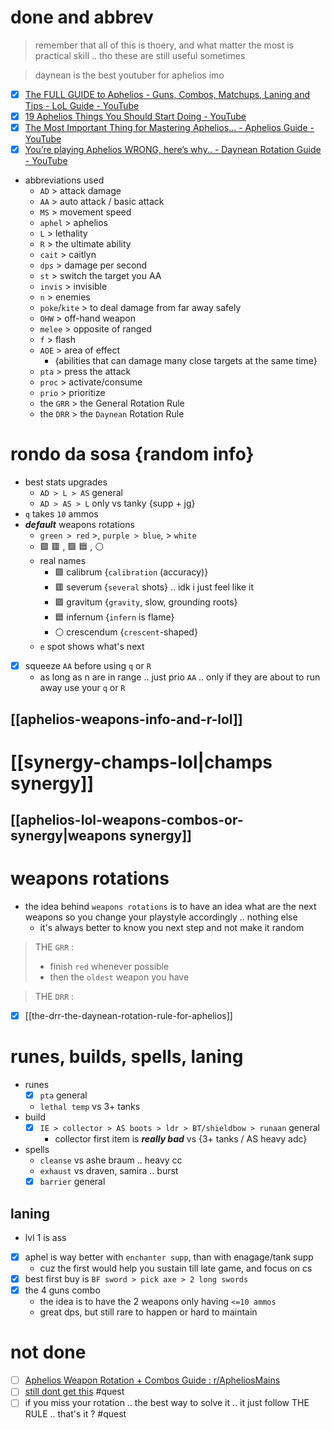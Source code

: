 # done and abbrev
> remember that all of this is thoery, and what matter the most is practical skill .. tho these are still useful sometimes

> daynean is the best youtuber for aphelios imo

- [x] [The FULL GUIDE to Aphelios - Guns, Combos, Matchups, Laning and Tips - LoL Guide - YouTube](https://www.youtube.com/watch?v=zgN9xVo96i0&list=PLUXkXAnt0h7dxalWR7dcou3p9d6ue10DT&index=4&t=374s)
- [x] [19 Aphelios Things You Should Start Doing - YouTube](https://www.youtube.com/watch?v=zDTWe_eRqnA&list=PLUXkXAnt0h7dxalWR7dcou3p9d6ue10DT&index=3&t=1s)
- [x] [The Most Important Thing for Mastering Aphelios... - Aphelios Guide - YouTube](https://www.youtube.com/watch?v=aWEBsjX2R0Q&list=PLUXkXAnt0h7dxalWR7dcou3p9d6ue10DT&index=4)
- [x] [You’re playing Aphelios WRONG, here’s why.. - Daynean Rotation Guide - YouTube](https://www.youtube.com/watch?v=jJPbFNRqqXc&list=PLUXkXAnt0h7dxalWR7dcou3p9d6ue10DT&index=3&t=3s)
- abbreviations used
	- `AD` > attack damage
	- `AA` > auto attack / basic attack
	- `MS` > movement speed
	- `aphel` > aphelios
	- `L` > lethality
	- `R` > the ultimate ability
	- `cait` > caitlyn
	- `dps` > damage per second
	- `st` > switch the target you AA
	- `invis` > invisible
	- `n` > enemies
	- `poke`/`kite` > to deal damage from far away safely
	- `OHW` > off-hand weapon
	- `melee` > opposite of ranged
	- `f` > flash
	- `AOE` > area of effect 
		- {abilities that can damage many close targets at the same time}
	- `pta` > press the attack
	- `proc` > activate/consume
	- `prio` > prioritize
	- the `GRR` > the General Rotation Rule
	- the `DRR` > the `Daynean` Rotation Rule


# rondo da sosa {random info}
-  best stats upgrades
	- `AD > L > AS` general
	- `AD > AS > L`  only vs tanky {supp + jg}
- `q` takes `10` ammos
- ***default*** weapons rotations 
	- `green > red` >,  `purple > blue`,  > `white`
	- 🟩 🟥 ,  🟪 🟦 ,  ⚪
	- real names
		- 🟩 calibrum {`calibration` (accuracy)}
		- 🟥 severum {`several` shots} .. idk i just feel like it
		- 🟪 gravitum {`gravity`, slow, grounding roots}
		- 🟦 infernum  {`infern` is flame}
		- ⚪ crescendum {`crescent`-shaped}
	- `e` spot shows what's next
- [x] squeeze `AA` before using `q` or `R`
	- as long as n are in range .. just prio `AA` .. only if they are about to run away use your `q` or `R`

## [[aphelios-weapons-info-and-r-lol]]

# [[synergy-champs-lol|champs synergy]]

## [[aphelios-lol-weapons-combos-or-synergy|weapons synergy]]

# weapons rotations
- the idea behind `weapons rotations` is to have an idea what are the next weapons so you change your playstyle accordingly .. nothing else
	- it's always better to know you next step and not make it random

> THE `GRR` :  
> 	- finish `red` whenever possible
> 	- then the `oldest` weapon you have

> THE `DRR` :
- [x] [[the-drr-the-daynean-rotation-rule-for-aphelios]]


# runes, builds, spells, laning
- runes
	- [x] `pta` general
	- `lethal temp` vs 3+ tanks
- build
	- [x] `IE > collector > AS boots > ldr > BT/shieldbow > runaan` general
		- collector first item is ***really bad*** vs {3+ tanks / AS heavy adc}
- spells
	- `cleanse` vs ashe braum ..  heavy cc
	- `exhaust` vs draven, samira  .. burst
	- [x] `barrier` general

## laning
-  lvl 1 is ass
- [x] aphel is way better with `enchanter supp`, than with enagage/tank supp
	- cuz the first would help you sustain till late game, and focus on cs
- [x] best first buy is `BF sword > pick axe > 2 long swords`
- [x] the 4 guns combo
	- the idea is to have the 2 weapons only having `<=10 ammos`
	- great dps, but still rare to happen or hard to maintain


# not done
- [ ] [Aphelios Weapon Rotation + Combos Guide : r/ApheliosMains](https://www.reddit.com/r/ApheliosMains/comments/xuo3ck/aphelios_weapon_rotation_combos_guide/)
- [ ] [still dont get this](https://youtu.be/zDTWe_eRqnA?t=205) #quest
- [ ] if you miss your rotation .. the best way to solve it .. it just follow THE RULE  .. that's it ? #quest 